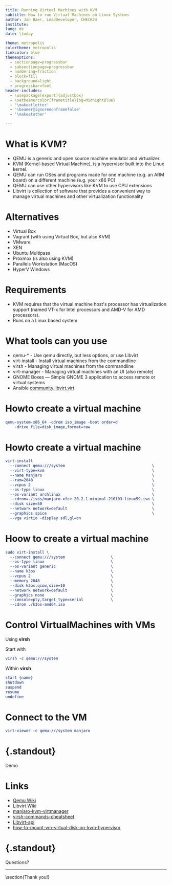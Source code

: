 ```yaml
---
title: Running Virtual Machines with KVM
subtitle: How to run Virtual Machines on Linux Systems
author: Jan Baer, LeadDeveloper, CHECK24
institute: 
lang: de
date: \today

theme: metropolis
colortheme: metropolis
linkcolor: blue
themeoptions:
  - sectionpage=progressbar
  - subsectionpage=progressbar
  - numbering=fraction
  - block=fill
  - background=light
  - progressbar=foot
header-includes:
  - \usepackage[export]{adjustbox}
  - \setbeamercolor{frametitle}{bg=MidnightBlue}
  - '\makeatletter'
  - '\beamer@ignorenonframefalse'
  - '\makeatother'

---
```


# What is KVM?

- QEMU is a generic and open source machine emulator and virtualizer.
- KVM (Kernel-based Virtual Machine), is a hypervisor built into the Linux kernel.
- QEMU can run OSes and programs made for one machine (e.g. an ARM board) on a different machine (e.g. your x86 PC)
- QEMU can use other hypervisors like KVM to use CPU extensions
- Libvirt is collection of software that provides a convenient way to manage virtual machines and other virtualization functionality

# Alternatives

- Virtual Box
- Vagrant (with using Virtual Box, but also KVM)
- VMware
- XEN
- Ubuntu Multipass
- Proxmox (is also using KVM)
- Parallels Workstation (MacOS)
- HyperV Windows

# Requirements

- KVM requires that the virtual machine host's processor has virtualization support (named VT-x for Intel processors and AMD-V for AMD processors).
- Runs on a Linux based system

# What tools can you use

- qemu-\* - Use qemu directly, but less options, or use Libvirt
- virt-install - Install virtual machines from the commandline
- virsh - Managing virtual machines from the commandline
- virt-manager - Managing virtual machines with an UI (also remote)
- GNOME Boxes — Simple GNOME 3 application to access remote or virtual systems
- Ansible [community.libvirt.virt](https://docs.ansible.com/ansible/latest/collections/community/libvirt/virt_module.html)

# Howto create a virtual machine

```cmake
qemu-system-x86_64 -cdrom iso_image -boot order=d
    -drive file=disk_image,format=raw
```

# Howto create a virtual machine

```cmake
virt-install
  --connect qemu:///system                                      \
  --virt-type=kvm                                               \
  --name Manjaro                                                \
  --ram=2048                                                    \
  --vcpus 2                                                     \
  --os-type linux                                               \
  --os-variant archlinux                                        \
  --cdrom=./isos/manjaro-xfce-20.2.1-minimal-210103-linux59.iso \
  --disk size=50                                                \
  --network network=default                                     \
  --graphics spice                                              \
  --vga virtio -display sdl,gl=on
```

# Hoow to create a virtual machine

```cmake
sudo virt-install \
  --connect qemu:///system                    \
  --os-type linux                             \
  --os-variant generic                        \
  --name k3os                                 \
  --vcpus 2                                   \
  --memory 2048                               \
  --disk k3os.qcow,size=10                    \
  --network network=default                   \
  --graphics none                             \
  --console=pty,target_type=serial            \
  --cdrom ./k3os-amd64.iso
```

# Control VirtualMachines with VMs

Using **virsh**

Start with

```cmake
virsh -c qemu:///system
```

Within **virsh**

```cmake
start {name}
shutdown
suspend
resume
undefine
```

# Connect to the VM

```cmake
virt-viewer -c qemu:///system manjaro
```

# {.standout}

Demo

# Links

- [Qemu Wiki](https://wiki.archlinux.org/index.php/QEMU#Installing_the_operating_system)
- [Libvirt Wiki](https://wiki.archlinux.org/index.php/Libvirt)
- [manjaro-kvm-virtmanager](https://boseji.com/posts/manjaro-kvm-virtmanager/)
- [virsh-commands-cheatsheet](https://computingforgeeks.com/virsh-commands-cheatsheet/)
- [Libvirt-api](https://libvirt.org/formatdomain.html#element-and-attribute-overview)
- [how-to-mount-vm-virtual-disk-on-kvm-hypervisor](https://computingforgeeks.com/how-to-mount-vm-virtual-disk-on-kvm-hypervisor/)

# {.standout}

Questions?

---

\section{Thank you!}

